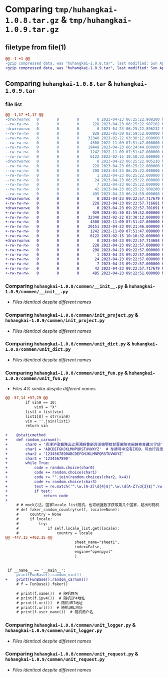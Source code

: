 # Comparing `tmp/huhangkai-1.0.8.tar.gz` & `tmp/huhangkai-1.0.9.tar.gz`

## filetype from file(1)

```diff
@@ -1 +1 @@
-gzip compressed data, was "huhangkai-1.0.8.tar", last modified: Sun Apr 23 06:25:22 2023, max compression
+gzip compressed data, was "huhangkai-1.0.9.tar", last modified: Sun Apr 23 09:22:57 2023, max compression
```

## Comparing `huhangkai-1.0.8.tar` & `huhangkai-1.0.9.tar`

### file list

```diff
@@ -1,17 +1,17 @@
-drwxrwxrwx   0        0        0        0 2023-04-23 06:25:22.908200 huhangkai-1.0.8/
--rw-rw-rw-   0        0        0      228 2023-04-23 06:25:22.907202 huhangkai-1.0.8/PKG-INFO
-drwxrwxrwx   0        0        0        0 2023-04-23 06:25:22.896232 huhangkai-1.0.8/commen/
--rw-rw-rw-   0        0        0      929 2023-01-30 02:59:52.000000 huhangkai-1.0.8/commen/__init__.py
--rw-rw-rw-   0        0        0    32340 2023-02-22 03:30:12.000000 huhangkai-1.0.8/commen/init_project.py
--rw-rw-rw-   0        0        0     4508 2022-11-09 07:51:47.000000 huhangkai-1.0.8/commen/unit_dict.py
--rw-rw-rw-   0        0        0    19449 2023-04-23 06:24:44.000000 huhangkai-1.0.8/commen/unit_fun.py
--rw-rw-rw-   0        0        0     1242 2022-11-09 07:51:47.000000 huhangkai-1.0.8/commen/unit_logger.py
--rw-rw-rw-   0        0        0     6122 2023-02-15 10:10:32.000000 huhangkai-1.0.8/commen/unit_request.py
-drwxrwxrwx   0        0        0        0 2023-04-23 06:25:22.905210 huhangkai-1.0.8/huhangkai.egg-info/
--rw-rw-rw-   0        0        0      228 2023-04-23 06:25:22.000000 huhangkai-1.0.8/huhangkai.egg-info/PKG-INFO
--rw-rw-rw-   0        0        0      298 2023-04-23 06:25:22.000000 huhangkai-1.0.8/huhangkai.egg-info/SOURCES.txt
--rw-rw-rw-   0        0        0        1 2023-04-23 06:25:22.000000 huhangkai-1.0.8/huhangkai.egg-info/dependency_links.txt
--rw-rw-rw-   0        0        0       24 2023-04-23 06:25:22.000000 huhangkai-1.0.8/huhangkai.egg-info/requires.txt
--rw-rw-rw-   0        0        0        7 2023-04-23 06:25:22.000000 huhangkai-1.0.8/huhangkai.egg-info/top_level.txt
--rw-rw-rw-   0        0        0       42 2023-04-23 06:25:22.908200 huhangkai-1.0.8/setup.cfg
--rw-rw-rw-   0        0        0      495 2023-04-23 06:24:59.000000 huhangkai-1.0.8/setup.py
+drwxrwxrwx   0        0        0        0 2023-04-23 09:22:57.717679 huhangkai-1.0.9/
+-rw-rw-rw-   0        0        0      228 2023-04-23 09:22:57.716681 huhangkai-1.0.9/PKG-INFO
+drwxrwxrwx   0        0        0        0 2023-04-23 09:22:57.701691 huhangkai-1.0.9/commen/
+-rw-rw-rw-   0        0        0      929 2023-01-30 02:59:52.000000 huhangkai-1.0.9/commen/__init__.py
+-rw-rw-rw-   0        0        0    32340 2023-02-22 03:30:12.000000 huhangkai-1.0.9/commen/init_project.py
+-rw-rw-rw-   0        0        0     4508 2022-11-09 07:51:47.000000 huhangkai-1.0.9/commen/unit_dict.py
+-rw-rw-rw-   0        0        0    20151 2023-04-23 09:21:46.000000 huhangkai-1.0.9/commen/unit_fun.py
+-rw-rw-rw-   0        0        0     1242 2022-11-09 07:51:47.000000 huhangkai-1.0.9/commen/unit_logger.py
+-rw-rw-rw-   0        0        0     6122 2023-02-15 10:10:32.000000 huhangkai-1.0.9/commen/unit_request.py
+drwxrwxrwx   0        0        0        0 2023-04-23 09:22:57.714684 huhangkai-1.0.9/huhangkai.egg-info/
+-rw-rw-rw-   0        0        0      228 2023-04-23 09:22:57.000000 huhangkai-1.0.9/huhangkai.egg-info/PKG-INFO
+-rw-rw-rw-   0        0        0      298 2023-04-23 09:22:57.000000 huhangkai-1.0.9/huhangkai.egg-info/SOURCES.txt
+-rw-rw-rw-   0        0        0        1 2023-04-23 09:22:57.000000 huhangkai-1.0.9/huhangkai.egg-info/dependency_links.txt
+-rw-rw-rw-   0        0        0       24 2023-04-23 09:22:57.000000 huhangkai-1.0.9/huhangkai.egg-info/requires.txt
+-rw-rw-rw-   0        0        0        7 2023-04-23 09:22:57.000000 huhangkai-1.0.9/huhangkai.egg-info/top_level.txt
+-rw-rw-rw-   0        0        0       42 2023-04-23 09:22:57.717679 huhangkai-1.0.9/setup.cfg
+-rw-rw-rw-   0        0        0      495 2023-04-23 09:22:51.000000 huhangkai-1.0.9/setup.py
```

### Comparing `huhangkai-1.0.8/commen/__init__.py` & `huhangkai-1.0.9/commen/__init__.py`

 * *Files identical despite different names*

### Comparing `huhangkai-1.0.8/commen/init_project.py` & `huhangkai-1.0.9/commen/init_project.py`

 * *Files identical despite different names*

### Comparing `huhangkai-1.0.8/commen/unit_dict.py` & `huhangkai-1.0.9/commen/unit_dict.py`

 * *Files identical despite different names*

### Comparing `huhangkai-1.0.8/commen/unit_fun.py` & `huhangkai-1.0.9/commen/unit_fun.py`

 * *Files 4% similar despite different names*

```diff
@@ -57,14 +57,29 @@
         if vin9 == 10:
             vin9 = "X"
         list1 = list(vin)
         list1[8] = str(vin9)
         vin = ''.join(list1)
         return vin
 
+    @staticmethod
+    def random_carnum():
+        char0 = '京津沪渝冀豫云辽黑湘皖鲁新苏浙赣鄂桂甘晋蒙陕吉闽赣粤青藏川宁琼'
+        char1 = 'ABCDEFGHJKLMNPQRSTUVWXYZ'  # 车牌号中没有I和O，可自行百度
+        char2 = '1234567890ABCDEFGHJKLMNPQRSTUVWXYZ'
+        char3 = '1234567890'
+        while True:
+            code = random.choice(char0)
+            code += random.choice(char1)
+            code += "".join(random.choices(char2, k=4))
+            code += random.choice(char3)
+            test = re.match('^.\w.[A-Z]\d{4}$|^.\w.\d[A-Z]\d{3}$|^.\w.\d{2}[A-Z]\d{2}$|^.\w.\d{3}[A-Z]\d$|^.\w.\d{5}$', code)
+            if test:
+                return code
+
     # # mock方法，国家locale_list随机，也可根据数字获取第几个国家，超出时随机
     # def faker_random_country(self, locale=None):
     #     country = None
     #     if locale:
     #         try:
     #             if self.locale_list.get(locale):
     #                 country = locale
@@ -447,15 +462,15 @@
                               sheet_name="sheet1",
                               index=False,
                               engine="openpyxl"
                               )
 
 
 if __name__ == '__main__':
-    print(FunBase().random_vin())
+    print(FunBase().random_carnum())
     # f = FunBase().faker()
 
     # print(f.name())  # 随机姓名
     # print(f.ipv4())  # 随机IP4地址
     # print(f.uri())  # 随机URI地址
     # print(f.url())  # 随机URL地址
     # print(f.user_name())  # 随机⽤户名
```

### Comparing `huhangkai-1.0.8/commen/unit_logger.py` & `huhangkai-1.0.9/commen/unit_logger.py`

 * *Files identical despite different names*

### Comparing `huhangkai-1.0.8/commen/unit_request.py` & `huhangkai-1.0.9/commen/unit_request.py`

 * *Files identical despite different names*

